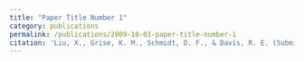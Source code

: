 ```yaml
---
title: "Paper Title Number 1"
category: publications
permalink: /publications/2009-10-01-paper-title-number-1
citation: 'Liu, X., Grise, K. M., Schmidt, D. F., & Davis, R. E. (Submitted). Understanding the processes that control the interannual variability of the Northern Hemisphere wintertime polar front and subtropical jet streams. Journal of Geophysical Research-Atmospheres.'
---
```

